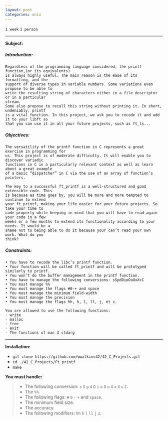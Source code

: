 ```yaml
---
layout: post
categories: unix
---
```


`1 week`
`1 person`

---
__Subject:__
##### Introduction:
```
Regardless of the programming language considered, the printf function,(or its equivalents)
is always highly useful. The main reason is the ease of its formatting, and the
support of diverse types in variable numbers. Some variations even propose to be able to
write the resulting string of characters either in a file descriptor or in a particular
stream.
Some also propose to recall this string without printing it. In short, undeniably, printf
is a vital function. In this project, we ask you to recode it and add it to your libft so
that you can use it in all your future projects, such as ft_ls...
```
##### Objectives:
```
The versatility of the printf function in C represents a great exercise in programming for
us. This project is of moderate difficulty. It will enable you to discover variadic
functions in C in a particularly relevant context as well as learn about a great example
of a basic “dispatcher” in C via the use of an array of function’s pointers.

The key to a successful ft_printf is a well-structured and good extensible code. This
is because as time goes by, you will be more and more tempted to continue to extend
your ft_printf, making your life easier for your future projects. So take your time to
code properly while keeping in mind that you will have to read again your code in a few
weeks or a few months to extend its functionality according to your needs. It would be a
shame not to being able to do it because your can’t read your own work. What do you
think?
```
##### Constraints:
```
• You have to recode the libc’s printf function.
• Your function will be called ft_printf and will be prototyped similarly to printf.
• You won’t do the buffer management in the printf function.
• You have to manage the following conversions: sSpdDioOuUxXcC
• You must manage %%
• You must manage the flags #0-+ and space
• You must manage the minimum field-width
• You must manage the precision
• You must manage the flags hh, h, l, ll, j, et z.

You are allowed to use the following functions:
◦ write
◦ malloc
◦ free
◦ exit
◦ The functions of man 3 stdarg
```
---
__Installation:__

* `git clone https://github.com/wwatkins42/42_C_Projects.git`
* `cd ./42_C_Projects/Ft_printf`
* `make`

__You must handle:__
> - The following conversion: `s` `S` `p` `d` `D` `i` `o` `O` `u` `U` `x` `X` `c` `C`.
> - The `%%`.
> - The following flags: `#` `0` `-` `+` and `space`.
> - The minimum field size.
> - The accuracy.
> - The following modifiers: `hh` `h` `l` `ll` `j` `z`.
